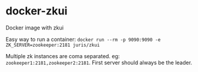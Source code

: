 # docker-zkui

Docker image with zkui

Easy way to run a container:
`docker run --rm -p 9090:9090 -e ZK_SERVER=zookeeper:2181 juris/zkui`

Multiple zk instances are coma separated. eg: `zookeeper1:2181,zookeeper2:2181`. First server should always be the leader.
